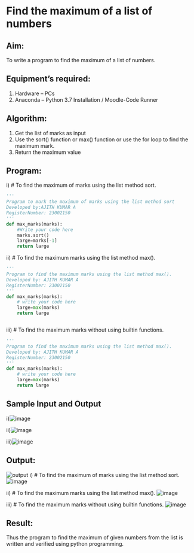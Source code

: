 # Find the maximum of a list of numbers
## Aim:
To write a program to find the maximum of a list of numbers.
## Equipment’s required:
1.	Hardware – PCs
2.	Anaconda – Python 3.7 Installation / Moodle-Code Runner
## Algorithm:
1.	Get the list of marks as input
2.	Use the sort() function or max() function or use the for loop to find the maximum mark.
3.	Return the maximum value
## Program:

i)	# To find the maximum of marks using the list method sort.
```Python
''' 
Program to mark the maximum of marks using the list method sort
Developed by:AJITH KUMAR A 
RegisterNumber: 23002150
'''
def max_marks(marks):
    #Write your code here
    marks.sort()
    large=marks[-1]
    return large


```

ii)	# To find the maximum marks using the list method max().
```Python 
''' 
Program to find the maximum marks using the list method max().
Developed by: AJITH KUMAR A
RegisterNumber: 23002150
'''
def max_marks(marks):
    # write your code here
    large=max(marks)
    return large



```

iii) # To find the maximum marks without using builtin functions.
```Python
''' 
Program to find the maximum marks using the list method max().
Developed by: AJITH KUMAR A
RegisterNumber: 23002150
'''
def max_marks(marks):
    # write your code here
    large=max(marks)
    return large


```
## Sample Input and Output
i)![image](https://github.com/Ajith1413/FindMaximum/assets/139842524/820da5a5-e9e6-42b5-a8ce-00e42f91b726)

ii)![image](https://github.com/Ajith1413/FindMaximum/assets/139842524/ee380cca-3873-4da0-af2d-34d092ce4c32)

iii)![image](https://github.com/Ajith1413/FindMaximum/assets/139842524/29f51b72-4a48-4868-a1ae-f45b235fb78d)

## Output:

![output](./img/max_marks1.jpg) 
i)	# To find the maximum of marks using the list method sort.
![image](https://github.com/Ajith1413/FindMaximum/assets/139842524/9956a73d-9772-44c7-a1b4-613b69ca2927)


ii)	# To find the maximum marks using the list method max().
![image](https://github.com/Ajith1413/FindMaximum/assets/139842524/2a029036-df88-496e-95a7-0e738adf9d7b)


iii) # To find the maximum marks without using builtin functions.
![image](https://github.com/Ajith1413/FindMaximum/assets/139842524/98c2a8fe-ba17-48d2-acde-28f35ace4745)

## Result:
Thus the program to find the maximum of given numbers from the list is written and verified using python programming.
